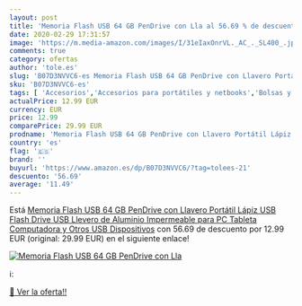 ```yaml
---
layout: post
title: 'Memoria Flash USB 64 GB PenDrive con Lla al 56.69 % de descuento'
date: 2020-02-29 17:31:57
image: 'https://m.media-amazon.com/images/I/31eIaxOnrVL._AC_._SL400_.jpg'
comments: true
category: ofertas
author: 'tole.es'
slug: 'B07D3NVVC6-es Memoria Flash USB 64 GB PenDrive con Llavero Portátil...'
sku: 'B07D3NVVC6-es'
tags: [ 'Accesorios','Accesorios para portátiles y netbooks','Bolsas y fundas para portátiles y netbooks','Bolígrafos, lápices y útiles de escritura','Equipaje','Informática','Mochilas','Mochilas para portátiles y netbooks','Mochilas tipo casual','Oficina y papelería','Rotuladores permanentes','Rotuladores y subrayadores','lápiz', ]
actualPrice: 12.99 EUR
currency: EUR
price: 12.99
comparePrice: 29.99 EUR
prodname: 'Memoria Flash USB 64 GB PenDrive con Llavero Portátil Lápiz USB Flash Drive USB Llevero de Aluminio Impermeable para PC Tableta Computadora y Otros USB Dispositivos'
country: 'es'
flag: '🇪🇸'
brand: ''
buyurl: 'https://www.amazon.es/dp/B07D3NVVC6/?tag=tolees-21'
descuento: '56.69'
average: '11.49'
---
```


Está [Memoria Flash USB 64 GB PenDrive con Llavero Portátil Lápiz USB Flash Drive USB Llevero de Aluminio Impermeable para PC Tableta Computadora y Otros USB Dispositivos](https://www.amazon.es/dp/B07D3NVVC6/?tag=tolees-21) con 56.69 de descuento por 12.99 EUR (original: 29.99 EUR) en el siguiente enlace!

[![Memoria Flash USB 64 GB PenDrive con Lla](https://m.media-amazon.com/images/I/31eIaxOnrVL._AC_._SL400_.jpg)](https://www.amazon.es/dp/B07D3NVVC6/?tag=tolees-21)

ℹ️:


[🛒 Ver la oferta!!](https://www.amazon.es/dp/B07D3NVVC6/?tag=tolees-21)
